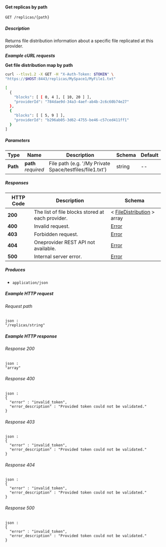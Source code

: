 
<a name="get_file_replicas"></a>
#### Get replicas by path
```
GET /replicas/{path}
```


##### Description
Returns file distribution information about a specific file replicated at this provider.

***Example cURL requests***

**Get file distribution map by path**
```bash
curl --tlsv1.2 -X GET -H "X-Auth-Token: $TOKEN" \
"https://$HOST:8443/replicas/MySpace1/MyFile1.txt"

[
  {
    "blocks": [ [ 0, 4 ], [ 10, 20 ] ],
    "providerId": "784dae9d-34a3-4aef-ab4b-2c6c60b74e27"
  },
  {
    "blocks": [ [ 5, 9 ] ],
    "providerId": "b296ab05-3d62-4755-be46-c57ced411ff1"
  }
]
```


##### Parameters

|Type|Name|Description|Schema|Default|
|---|---|---|---|---|
|**Path**|**path**  <br>*required*|File path (e.g. '/My Private Space/testfiles/file1.txt')|string|--|


##### Responses

|HTTP Code|Description|Schema|
|---|---|---|
|**200**|The list of file blocks stored at each provider.|< [FileDistribution](../definitions/FileDistribution.md#filedistribution) > array|
|**400**|Invalid request.|[Error](../definitions/Error.md#error)|
|**403**|Forbidden request.|[Error](../definitions/Error.md#error)|
|**404**|Oneprovider REST API not available.|[Error](../definitions/Error.md#error)|
|**500**|Internal server error.|[Error](../definitions/Error.md#error)|


##### Produces

* `application/json`


##### Example HTTP request

###### Request path
```
json :
"/replicas/string"
```


##### Example HTTP response

###### Response 200
```
json :
"array"
```


###### Response 400
```
json :
{
  "error" : "invalid_token",
  "error_description" : "Provided token could not be validated."
}
```


###### Response 403
```
json :
{
  "error" : "invalid_token",
  "error_description" : "Provided token could not be validated."
}
```


###### Response 404
```
json :
{
  "error" : "invalid_token",
  "error_description" : "Provided token could not be validated."
}
```


###### Response 500
```
json :
{
  "error" : "invalid_token",
  "error_description" : "Provided token could not be validated."
}
```




